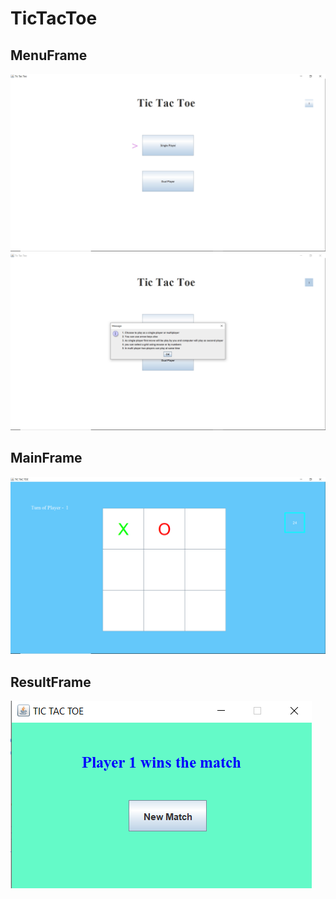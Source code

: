 # TicTacToe


## MenuFrame
<img src="MenuFrame.png">
<img src="Instructions.png">

## MainFrame
<img src="MainFrame.png">

## ResultFrame
<img src="ResultFrame.png">
